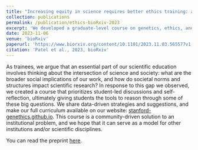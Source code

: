 ```yaml
---
title: "Increasing equity in science requires better ethics training: a course by trainees, for trainees"
collection: publications
permalink: /publication/ethics-bioRxiv-2023
excerpt: 'We developed a graduate-level course on genetics, ethics, and society. We share data-driven strategies and suggestions, as well as our [full curriculum](https://stanford-genethics.github.io/). You can read the paper [here](https://www.biorxiv.org/content/10.1101/2023.11.03.565577v1).'
date: 2023-11-06
venue: 'bioRxiv'
paperurl: 'https://www.biorxiv.org/content/10.1101/2023.11.03.565577v1'
citation: 'Patel et al., 2023, bioRxiv'
---
```

As trainees, we argue that an essential part of our scientific education involves thinking about the intersection of science and society: what are the broader social implications of our work, and how do societal norms and structures impact scientific research? In response to this gap we observed, we created a course that prioritizes student-led discussions and self-reflection, ultimately giving students the tools to reason through some of these big questions. We share data-driven strategies and suggestions, and make our full curriculum available on our website: [stanford-genethics.github.io](https://stanford-genethics.github.io/). This course is a community-driven solution to an institutional problem, and we hope that it can serve as a model for other institutions and/or scientific disciplines.

You can read the preprint [here](https://www.biorxiv.org/content/10.1101/2023.11.03.565577v1).
